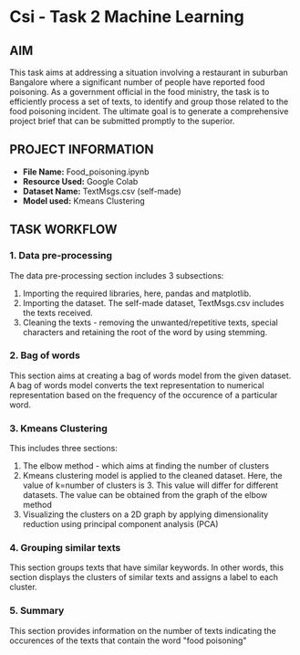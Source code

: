 # Csi - Task 2 Machine Learning
## AIM
This task aims at addressing a situation involving a restaurant in suburban Bangalore where a significant number of people have reported food poisoning. As a government official in the food ministry, the task is to efficiently process a set of texts, to identify and group those related to the food poisoning incident. The ultimate goal is to generate a comprehensive project brief that can be submitted promptly to the superior.
## PROJECT INFORMATION
- **File Name:** Food_poisoning.ipynb 
- **Resource Used:** Google Colab
- **Dataset Name:** TextMsgs.csv (self-made)
- **Model used:** Kmeans Clustering
## TASK WORKFLOW
### 1. Data pre-processing
The data pre-processing section includes 3 subsections:
1. Importing the required libraries, here, pandas and matplotlib. 
2. Importing the dataset. The self-made dataset, TextMsgs.csv includes the texts received.
3. Cleaning the texts - removing the unwanted/repetitive texts, special characters and retaining the root of the word by using stemming.
### 2. Bag of words
This section aims at creating a bag of words model from the given dataset. A bag of words model converts the text representation to numerical representation based on the frequency of the occurence of a particular word.
### 3. Kmeans Clustering
This includes three sections:
1. The elbow method - which aims at finding the number of clusters
2. Kmeans clustering model is applied to the cleaned dataset. Here, the value of k=number of clusters is 3. This value will differ for different datasets. The  value can be obtained from the graph of the elbow method
3. Visualizing the clusters on a 2D graph by applying dimensionality reduction using principal component analysis (PCA)
### 4. Grouping similar texts
This section groups texts that have similar keywords. In other words, this section displays the clusters of similar texts and assigns a label to each cluster. 
### 5. Summary
This section provides information on the number of texts indicating the occurences of the texts that contain the word "food poisoning"
